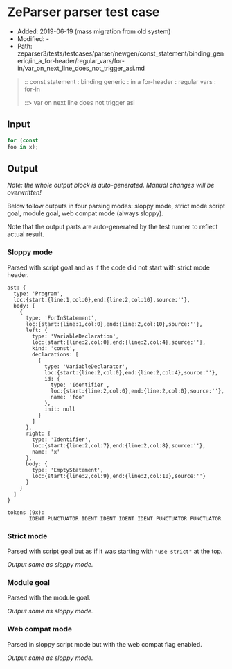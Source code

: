 # ZeParser parser test case

- Added: 2019-06-19 (mass migration from old system)
- Modified: -
- Path: zeparser3/tests/testcases/parser/newgen/const_statement/binding_generic/in_a_for-header/regular_vars/for-in/var_on_next_line_does_not_trigger_asi.md

> :: const statement : binding generic : in a for-header : regular vars : for-in
>
> ::> var on next line does not trigger asi

## Input

`````js
for (const
foo in x);
`````

## Output

_Note: the whole output block is auto-generated. Manual changes will be overwritten!_

Below follow outputs in four parsing modes: sloppy mode, strict mode script goal, module goal, web compat mode (always sloppy).

Note that the output parts are auto-generated by the test runner to reflect actual result.

### Sloppy mode

Parsed with script goal and as if the code did not start with strict mode header.

`````
ast: {
  type: 'Program',
  loc:{start:{line:1,col:0},end:{line:2,col:10},source:''},
  body: [
    {
      type: 'ForInStatement',
      loc:{start:{line:1,col:0},end:{line:2,col:10},source:''},
      left: {
        type: 'VariableDeclaration',
        loc:{start:{line:2,col:0},end:{line:2,col:4},source:''},
        kind: 'const',
        declarations: [
          {
            type: 'VariableDeclarator',
            loc:{start:{line:2,col:0},end:{line:2,col:4},source:''},
            id: {
              type: 'Identifier',
              loc:{start:{line:2,col:0},end:{line:2,col:0},source:''},
              name: 'foo'
            },
            init: null
          }
        ]
      },
      right: {
        type: 'Identifier',
        loc:{start:{line:2,col:7},end:{line:2,col:8},source:''},
        name: 'x'
      },
      body: {
        type: 'EmptyStatement',
        loc:{start:{line:2,col:9},end:{line:2,col:10},source:''}
      }
    }
  ]
}

tokens (9x):
       IDENT PUNCTUATOR IDENT IDENT IDENT IDENT PUNCTUATOR PUNCTUATOR
`````

### Strict mode

Parsed with script goal but as if it was starting with `"use strict"` at the top.

_Output same as sloppy mode._

### Module goal

Parsed with the module goal.

_Output same as sloppy mode._

### Web compat mode

Parsed in sloppy script mode but with the web compat flag enabled.

_Output same as sloppy mode._
